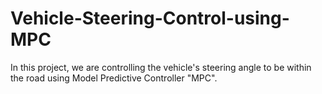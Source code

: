 # Vehicle-Steering-Control-using-MPC
In this project, we are controlling the vehicle's steering angle to be within the road using Model Predictive Controller "MPC".
